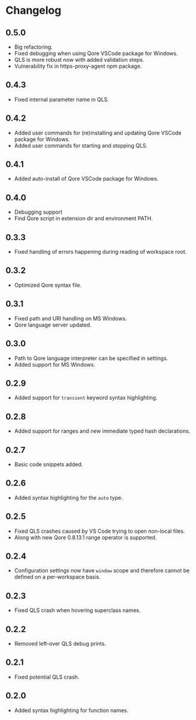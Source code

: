 # Changelog

## 0.5.0

* Big refactoring.
* Fixed debugging when using Qore VSCode package for Windows.
* QLS is more robust now with added validation steps.
* Vulnerability fix in https-proxy-agent npm package.

## 0.4.3

* Fixed internal parameter name in QLS.

## 0.4.2

* Added user commands for (re)installing and updating Qore VSCode package for Windows.
* Added user commands for starting and stopping QLS.

## 0.4.1

* Added auto-install of Qore VSCode package for Windows.

## 0.4.0

* Debugging support
* Find Qore script in extension dir and environment PATH.

## 0.3.3

* Fixed handling of errors happening during reading of workspace root.

## 0.3.2

* Optimized Qore syntax file.

## 0.3.1

* Fixed path and URI handling on MS Windows.
* Qore language server updated.

## 0.3.0

* Path to Qore language interpreter can be specified in settings.
* Added support for MS Windows.

## 0.2.9

* Added support for `transient` keyword syntax highlighting.

## 0.2.8

* Added support for ranges and new immediate typed hash declarations.

## 0.2.7

* Basic code snippets added.

## 0.2.6

* Added syntax highlighting for the `auto` type.

## 0.2.5

* Fixed QLS crashes caused by VS Code trying to open non-local files.
* Along with new Qore 0.8.13.1 range operator is supported.

## 0.2.4

* Configuration settings now have `window` scope and therefore cannot be defined on a per-workspace basis.

## 0.2.3

* Fixed QLS crash when hovering superclass names.

## 0.2.2

* Removed left-over QLS debug prints.

## 0.2.1

* Fixed potential QLS crash.

## 0.2.0

* Added syntax highlighting for function names.

